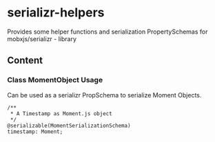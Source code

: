 # serializr-helpers
Provides some helper functions and serialization PropertySchemas for mobxjs/serializr - library

## Content 

### Class MomentObject Usage
Can be used as a serializr PropSchema to serialize Moment Objects. 

    /**
     * A Timestamp as Moment.js object
     */
    @serializable(MomentSerializationSchema)
    timestamp: Moment;
